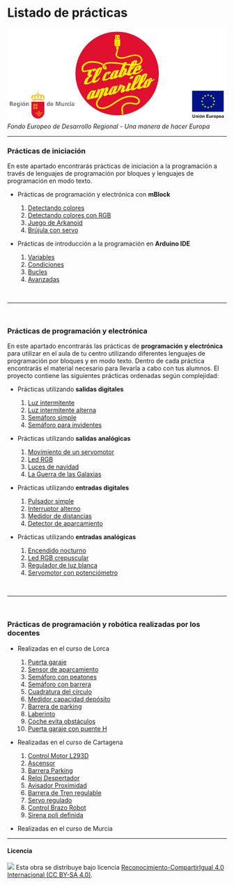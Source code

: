 # Listado de prácticas

<img src="ElCableAmarillo.png" /><br>
*Fondo Europeo de Desarrollo Regional - Una manera de hacer Europa*



***


### Prácticas de iniciación

En este apartado encontrarás prácticas de iniciación a la programación a través de lenguajes de programación por bloques y lenguajes de programación en modo texto. 

- Prácticas de programación y electrónica con **mBlock**
    1. [Detectando colores](Prácticas-de-iniciación/mBlock/Detectando-colores/)
    2. [Detectando colores con RGB](Prácticas-de-iniciación/mBlock/Detectando-colores-con-RGB/)
    3. [Juego de Arkanoid](Prácticas-de-iniciación/mBlock/Juego-de-Arkanoid/)
    4. [Brújula con servo](Prácticas-de-iniciación/mBlock/Brújula-con-servo/)
    
- Prácticas de introducción a la programación en **Arduino IDE**
    1. [Variables](Prácticas-de-iniciación/Arduino-IDE/Variables)
    2. [Condiciones](Prácticas-de-iniciación/Arduino-IDE/Condiciones)
    3. [Bucles](Prácticas-de-iniciación/Arduino-IDE/Bucles)
    4. [Avanzadas](Prácticas-de-iniciación/Arduino-IDE/Avanzadas)



<br />
<hr>
<br />



### Prácticas de programación y electrónica

En este apartado encontrarás las prácticas de **programación y electrónica** para utilizar en el aula de tu centro utilizando diferentes lenguajes de programación por bloques y en modo texto. Dentro de cada práctica encontrarás el material necesario para llevarla a cabo con tus alumnos. El proyecto contiene las siguientes prácticas ordenadas según complejidad:

- Prácticas utilizando **salidas digitales**
    1. [Luz intermitente](Salidas-digitales/Luz-intermitente/)
    2. [Luz intermitente alterna](Salidas-digitales/Luz-intermitente-alterna/)
    3. [Semáforo simple](Salidas-digitales/Semáforo-simple/)
    4. [Semáforo para invidentes](Salidas-digitales/Semáforo-para-invidentes/)
    
- Prácticas utilizando **salidas analógicas**
    1. [Movimiento de un servomotor](Salidas-analógicas/Movimiento-de-un-servomotor/)
    2. [Led RGB](Salidas-analógicas/Led-RGB/)
    3. [Luces de navidad](Salidas-analógicas/Luces-de-navidad/)
    4. [La Guerra de las Galaxias](Salidas-analógicas/La-Guerra-de-las-Galaxias/)

- Prácticas utilizando **entradas digitales**
    1. [Pulsador simple](Entradas-digitales/Pulsador-simple/)
    2. [Interruptor alterno](Entradas-digitales/Interruptor-alterno/)
    3. [Medidor de distancias](Entradas-digitales/Medidor-de-distancias/)
    4. [Detector de aparcamiento](Entradas-digitales/Detector-de-aparcamiento/)

- Prácticas utilizando **entradas analógicas**
    1. [Encendido nocturno](Entradas-analógicas/Encendido-nocturno)
    2. [Led RGB crepuscular](Entradas-analógicas/Led-RGB-crepuscular)
    3. [Regulador de luz blanca](Entradas-analógicas/Regulador-de-luz-blanca)
    4. [Servomotor con potenciómetro](Entradas-analógicas/Servomotor-con-potenciómetro)



<br />
<hr>
<br />



### Prácticas de programación y robótica realizadas por los docentes

- Realizadas en el curso de Lorca
    1. [Puerta garaje](Prácticas-docentes/Lorca/PuertaGaraje)
    2. [Sensor de aparcamiento](Prácticas-docentes/Lorca/SensorAparcamiento)
    3. [Semáforo con peatones](Prácticas-docentes/Lorca/SemáforoConPeatones)
    4. [Semáforo con barrera](Prácticas-docentes/Lorca/SemáforoConBarrera)
    5. [Cuadratura del círculo](Prácticas-docentes/Lorca/CuadraturaDelCírculo)
    6. [Medidor capacidad depósito](Prácticas-docentes/Lorca/MedidorCapacidadDepósito)
    7. [Barrera de parking](Prácticas-docentes/Lorca/BarreraDeParking)
    8. [Laberinto](Prácticas-docentes/Lorca/Laberinto)
    9. [Coche evita obstáculos](Prácticas-docentes/Lorca/CocheEvitaObstáculos)
    10. [Puerta garaje con puente H](Prácticas-docentes/Lorca/PuertaGarajePuenteH)

- Realizadas en el curso de Cartagena
    1. [Control Motor L293D](Prácticas-docentes/Cartagena/ControlMotorL293D)
    2. [Ascensor](Prácticas-docentes/Cartagena/Ascensor)
    3. [Barrera Parking](Prácticas-docentes/Cartagena/BarreraParking)
    4. [Reloj Despertador](Prácticas-docentes/Cartagena/RelojDespertador)
    5. [Avisador Proximidad](Prácticas-docentes/Cartagena/AvisadorProximidad)
    6. [Barrera de Tren regulable](Prácticas-docentes/Cartagena/BarreraDeTrenRegulable)
    7. [Servo regulado](Prácticas-docentes/Cartagena/ServoRegulado)
    8. [Control Brazo Robot](Prácticas-docentes/Cartagena/ControlBrazoRobot)
    9. [Sirena poli definida](Prácticas-docentes/Cartagena/SirenaPoliDefinida)
    

- Realizadas en el curso de Murcia



***



#### Licencia

<img src="http://i.creativecommons.org/l/by-sa/4.0/88x31.png" /> Esta obra se distribuye bajo licencia [Reconocimiento-CompartirIgual 4.0 Internacional (CC BY-SA 4.0)](https://creativecommons.org/licenses/by-sa/4.0/deed.es_ES).
